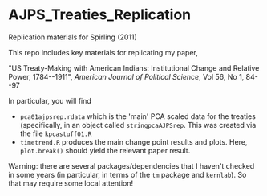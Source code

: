 # AJPS_Treaties_Replication
Replication materials for Spirling (2011)

This repo includes key materials for replicating my paper,

"US Treaty-Making with American Indians: Institutional Change and Relative Power, 1784--1911", *American Journal of Political Science*, Vol 56, No 1, 84--97

In particular, you will find
- `pca01ajpsrep.rdata` which is the 'main' PCA scaled data for the treaties (specifically, in an object called `stringpcaAJPSrep`.  This was created via the file `kpcastuff01.R`
- `timetrend.R` produces the main change point results and plots.  Here, `plot.break()` should yield the relevant paper result.

Warning: there are several packages/dependencies that I haven't checked in some years (in particular, in terms of the `tm` package and `kernlab`).  So that may require some local attention!

